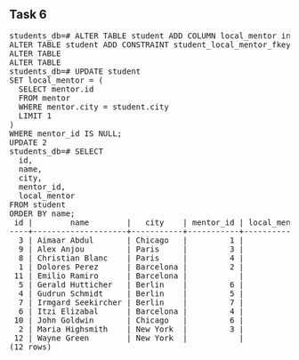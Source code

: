 ## Task 6
<pre>students_db=# ALTER TABLE student ADD COLUMN local_mentor integer;
ALTER TABLE student ADD CONSTRAINT student_local_mentor_fkey FOREIGN KEY (local_mentor) REFERENCES mentor(id);
ALTER TABLE
ALTER TABLE
students_db=# UPDATE student
SET local_mentor = (
  SELECT mentor.id
  FROM mentor
  WHERE mentor.city = student.city
  LIMIT 1
)
WHERE mentor_id IS NULL;
UPDATE 2
students_db=# SELECT
  id,
  name,
  city,
  mentor_id,
  local_mentor
FROM student
ORDER BY name;
 id |        name        |   city    | mentor_id | local_mentor 
----+--------------------+-----------+-----------+--------------
  3 | Aimaar Abdul       | Chicago   |         1 |             
  9 | Alex Anjou         | Paris     |         3 |             
  8 | Christian Blanc    | Paris     |         4 |             
  1 | Dolores Perez      | Barcelona |         2 |             
 11 | Emilio Ramiro      | Barcelona |           |            6
  5 | Gerald Hutticher   | Berlin    |         6 |             
  4 | Gudrun Schmidt     | Berlin    |         5 |             
  7 | Irmgard Seekircher | Berlin    |         7 |             
  6 | Itzi Elizabal      | Barcelona |         4 |             
 10 | John Goldwin       | Chicago   |         6 |             
  2 | Maria Highsmith    | New York  |         3 |             
 12 | Wayne Green        | New York  |           |            1
(12 rows)
</pre>